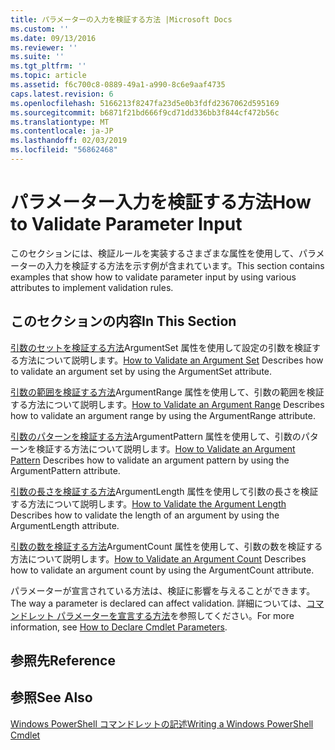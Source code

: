 ```yaml
---
title: パラメーターの入力を検証する方法 |Microsoft Docs
ms.custom: ''
ms.date: 09/13/2016
ms.reviewer: ''
ms.suite: ''
ms.tgt_pltfrm: ''
ms.topic: article
ms.assetid: f6c700c8-0889-49a1-a990-8c6e9aaf4735
caps.latest.revision: 6
ms.openlocfilehash: 5166213f8247fa23d5e0b3fdfd2367062d595169
ms.sourcegitcommit: b6871f21bd666f9cd71dd336bb3f844cf472b56c
ms.translationtype: MT
ms.contentlocale: ja-JP
ms.lasthandoff: 02/03/2019
ms.locfileid: "56862468"
---
```

# <a name="how-to-validate-parameter-input"></a><span data-ttu-id="f7a14-102">パラメーター入力を検証する方法</span><span class="sxs-lookup"><span data-stu-id="f7a14-102">How to Validate Parameter Input</span></span>

<span data-ttu-id="f7a14-103">このセクションには、検証ルールを実装するさまざまな属性を使用して、パラメーターの入力を検証する方法を示す例が含まれています。</span><span class="sxs-lookup"><span data-stu-id="f7a14-103">This section contains examples that show how to validate parameter input by using various attributes to implement validation rules.</span></span>

## <a name="in-this-section"></a><span data-ttu-id="f7a14-104">このセクションの内容</span><span class="sxs-lookup"><span data-stu-id="f7a14-104">In This Section</span></span>

<span data-ttu-id="f7a14-105">[引数のセットを検証する方法](./how-to-validate-an-argument-set.md)ArgumentSet 属性を使用して設定の引数を検証する方法について説明します。</span><span class="sxs-lookup"><span data-stu-id="f7a14-105">[How to Validate an Argument Set](./how-to-validate-an-argument-set.md) Describes how to validate an argument set by using the ArgumentSet attribute.</span></span>

<span data-ttu-id="f7a14-106">[引数の範囲を検証する方法](./how-to-validate-an-argument-range.md)ArgumentRange 属性を使用して、引数の範囲を検証する方法について説明します。</span><span class="sxs-lookup"><span data-stu-id="f7a14-106">[How to Validate an Argument Range](./how-to-validate-an-argument-range.md) Describes how to validate an argument range by using the ArgumentRange attribute.</span></span>

<span data-ttu-id="f7a14-107">[引数のパターンを検証する方法](./how-to-validate-an-argument-pattern.md)ArgumentPattern 属性を使用して、引数のパターンを検証する方法について説明します。</span><span class="sxs-lookup"><span data-stu-id="f7a14-107">[How to Validate an Argument Pattern](./how-to-validate-an-argument-pattern.md) Describes how to validate an argument pattern by using the ArgumentPattern attribute.</span></span>

<span data-ttu-id="f7a14-108">[引数の長さを検証する方法](./how-to-validate-the-argument-length.md)ArgumentLength 属性を使用して引数の長さを検証する方法について説明します。</span><span class="sxs-lookup"><span data-stu-id="f7a14-108">[How to Validate the Argument Length](./how-to-validate-the-argument-length.md) Describes how to validate the length of an argument by using the ArgumentLength attribute.</span></span>

<span data-ttu-id="f7a14-109">[引数の数を検証する方法](./how-to-validate-an-argument-count.md)ArgumentCount 属性を使用して、引数の数を検証する方法について説明します。</span><span class="sxs-lookup"><span data-stu-id="f7a14-109">[How to Validate an Argument Count](./how-to-validate-an-argument-count.md) Describes how to validate an argument count by using the ArgumentCount attribute.</span></span>

<span data-ttu-id="f7a14-110">パラメーターが宣言されている方法は、検証に影響を与えることができます。</span><span class="sxs-lookup"><span data-stu-id="f7a14-110">The way a parameter is declared can affect validation.</span></span> <span data-ttu-id="f7a14-111">詳細については、[コマンドレット パラメーターを宣言する方法](./how-to-declare-cmdlet-parameters.md)を参照してください。</span><span class="sxs-lookup"><span data-stu-id="f7a14-111">For more information, see [How to Declare Cmdlet Parameters](./how-to-declare-cmdlet-parameters.md).</span></span>

## <a name="reference"></a><span data-ttu-id="f7a14-112">参照先</span><span class="sxs-lookup"><span data-stu-id="f7a14-112">Reference</span></span>

## <a name="see-also"></a><span data-ttu-id="f7a14-113">参照</span><span class="sxs-lookup"><span data-stu-id="f7a14-113">See Also</span></span>

[<span data-ttu-id="f7a14-114">Windows PowerShell コマンドレットの記述</span><span class="sxs-lookup"><span data-stu-id="f7a14-114">Writing a Windows PowerShell Cmdlet</span></span>](./writing-a-windows-powershell-cmdlet.md)
